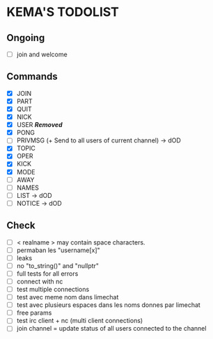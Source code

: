 # KEMA'S TODOLIST

## Ongoing

- [ ] join and welcome

## Commands

- [x] JOIN
- [x] PART
- [x] QUIT
- [x] NICK
- [x] USER ***Removed***
- [x] PONG
- [ ] PRIVMSG (+ Send to all users of current channel) -> dOD
- [x] TOPIC
- [x] OPER
- [x] KICK
- [x] MODE
- [ ] AWAY
- [ ] NAMES
- [ ] LIST -> dOD
- [ ] NOTICE -> dOD

## Check

- [ ] < realname > may contain space characters.
- [ ] permaban les "username[x]"
- [ ] leaks
- [ ] no "to_string()" and "nullptr"
- [ ] full tests for all errors
- [ ] connect with nc
- [ ] test multiple connections
- [ ] test avec meme nom dans limechat
- [ ] test avec plusieurs espaces dans les noms donnes par limechat
- [ ] free params
- [ ] test irc client + nc (multi client connections)
- [ ] join channel = update status of all users connected to the channel
